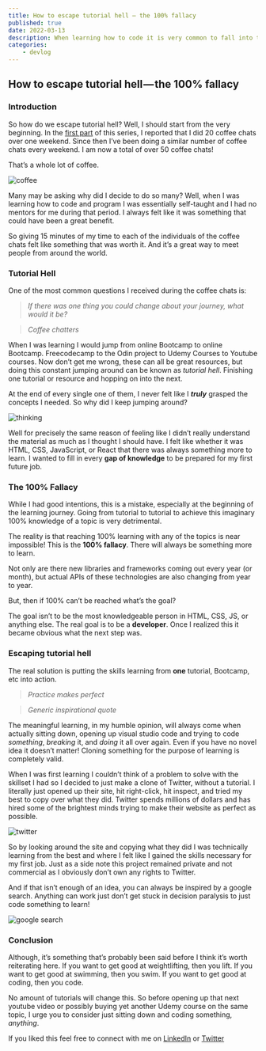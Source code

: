 ```yaml
---
title: How to escape tutorial hell — the 100% fallacy
published: true
date: 2022-03-13
description: When learning how to code it is very common to fall into tutorial hell. I'll go over my experience with tutorial hell and how I managed to escape it.
categories:
    - devlog
---
```


## How to escape tutorial hell — the 100% fallacy

### Introduction

So how do we escape tutorial hell? Well, I should start from the very beginning. In the [first part](https://relatablecode.com/my-experience-after-doing-20-coffee-chats-in-one-weekend/) of this series, I reported that I did 20 coffee chats over one weekend. Since then I’ve been doing a similar number of coffee chats every weekend. I am now a total of over 50 coffee chats!

That’s a whole lot of coffee.

![coffee](https://cdn.hashnode.com/res/hashnode/image/upload/v1647184183968/OB-7b463j.jpeg)

Many may be asking why did I decide to do so many? Well, when I was learning how to code and program I was essentially self-taught and I had no mentors for me during that period. I always felt like it was something that could have been a great benefit.

So giving 15 minutes of my time to each of the individuals of the coffee chats felt like something that was worth it. And it’s a great way to meet people from around the world.

### Tutorial Hell

One of the most common questions I received during the coffee chats is:

> _If there was one thing you could change about your journey, what would it be?_

> _Coffee chatters_

When I was learning I would jump from online Bootcamp to online Bootcamp. Freecodecamp to the Odin project to Udemy Courses to Youtube courses. Now don’t get me wrong, these can all be great resources, but doing this constant jumping around can be known as _tutorial hell_. Finishing one tutorial or resource and hopping on into the next.

At the end of every single one of them, I never felt like I **_truly_** grasped the concepts I needed. So why did I keep jumping around?

![thinking](https://cdn.hashnode.com/res/hashnode/image/upload/v1647184185210/rXcrZRyrd.jpeg)

Well for precisely the same reason of feeling like I didn’t really understand the material as much as I thought I should have. I felt like whether it was HTML, CSS, JavaScript, or React that there was always something more to learn. I wanted to fill in every **gap of knowledge** to be prepared for my first future job.

### The 100% Fallacy

While I had good intentions, this is a mistake, especially at the beginning of the learning journey. Going from tutorial to tutorial to achieve this imaginary 100% knowledge of a topic is very detrimental.

The reality is that reaching 100% learning with any of the topics is near impossible! This is the **100% fallacy**. There will always be something more to learn.

Not only are there new libraries and frameworks coming out every year (or month), but actual APIs of these technologies are also changing from year to year.

But, then if 100% can’t be reached what’s the goal?

The goal isn’t to be the most knowledgeable person in HTML, CSS, JS, or anything else. The real goal is to be a **developer**. Once I realized this it became obvious what the next step was.

### Escaping tutorial hell

The real solution is putting the skills learning from **one** tutorial, Bootcamp, etc into action.

> _Practice makes perfect_

> _Generic inspirational quote_

The meaningful learning, in my humble opinion, will always come when actually sitting down, opening up visual studio code and trying to code _something_, _breaking_ it, and _doing_ it all over again. Even if you have no novel idea it doesn’t matter! Cloning something for the purpose of learning is completely valid.

When I was first learning I couldn’t think of a problem to solve with the skillset I had so I decided to just make a clone of Twitter, without a tutorial. I literally just opened up their site, hit right-click, hit inspect, and tried my best to copy over what they did. Twitter spends millions of dollars and has hired some of the brightest minds trying to make their website as perfect as possible.

![twitter](https://cdn.hashnode.com/res/hashnode/image/upload/v1647184186717/GDW5-hZ92.jpeg)

So by looking around the site and copying what they did I was technically learning from the best and where I felt like I gained the skills necessary for my first job. Just as a side note this project remained private and not commercial as I obviously don’t own any rights to Twitter.

And if that isn’t enough of an idea, you can always be inspired by a google search. Anything can work just don’t get stuck in decision paralysis to just code something to learn!

![google search](https://cdn.hashnode.com/res/hashnode/image/upload/v1647184187889/ehYS0JZyR.png)

### Conclusion

Although, it’s something that’s probably been said before I think it’s worth reiterating here. If you want to get good at weightlifting, then you lift. If you want to get good at swimming, then you swim. If you want to get good at coding, then you code.

No amount of tutorials will change this. So before opening up that next youtube video or possibly buying yet another Udemy course on the same topic, I urge you to consider just sitting down and coding something, _anything_.

If you liked this feel free to connect with me on [LinkedIn](https://www.linkedin.com/in/diego-ballesteros-9468a7136/) or [Twitter](https://twitter.com/relatablecoder)
